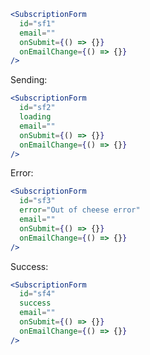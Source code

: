 ```jsx harmony
<SubscriptionForm
  id="sf1"
  email=""
  onSubmit={() => {}}
  onEmailChange={() => {}}
/>
```

Sending:

```jsx harmony
<SubscriptionForm
  id="sf2"
  loading
  email=""
  onSubmit={() => {}}
  onEmailChange={() => {}}
/>
```

Error:

```jsx harmony
<SubscriptionForm
  id="sf3"
  error="Out of cheese error"
  email=""
  onSubmit={() => {}}
  onEmailChange={() => {}}
/>
```

Success:

```jsx harmony
<SubscriptionForm
  id="sf4"
  success
  email=""
  onSubmit={() => {}}
  onEmailChange={() => {}}
/>
```
